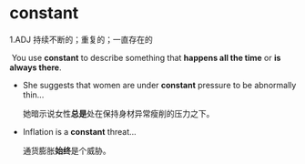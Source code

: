 # constant

1.ADJ 持续不断的；重复的；一直存在的

​	You use **constant** to describe something that **happens all the time** or **is always there**.

- She suggests that women are under **constant** pressure to be abnormally thin...

  她暗示说女性**总是**处在保持身材异常瘦削的压力之下。

- Inflation is a **constant** threat...

  通货膨胀**始终**是个威胁。